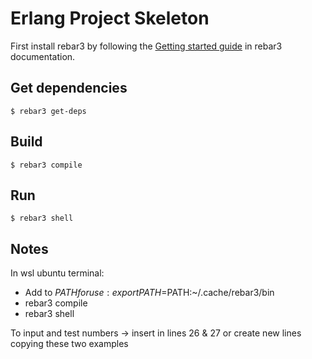 Erlang Project Skeleton
=====
First install rebar3 by following the [Getting started guide](https://rebar3.readme.io/docs/getting-started) in rebar3 documentation.

Get dependencies
-----

    $ rebar3 get-deps
Build
-----

    $ rebar3 compile
Run
-----

    $ rebar3 shell

Notes
------

In wsl ubuntu terminal:
- Add to $PATH for use: export PATH=$PATH:~/.cache/rebar3/bin
- rebar3 compile
- rebar3 shell

To input and test numbers -> insert in lines 26 & 27 or create new lines copying these two examples

